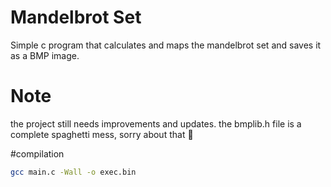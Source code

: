 # Mandelbrot Set
Simple c program that calculates and maps the mandelbrot set and saves it as a BMP image.

# Note
the project still needs improvements and updates. the bmplib.h file is a complete spaghetti mess, sorry about that 😬 

#compilation
```bash
gcc main.c -Wall -o exec.bin
```



